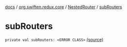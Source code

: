 [docs](../../index.md) / [org.swiften.redux.core](../index.md) / [NestedRouter](index.md) / [subRouters](./sub-routers.md)

# subRouters

`private val subRouters: <ERROR CLASS>` [(source)](https://github.com/protoman92/KotlinRedux/tree/master/common/common-core/src/main/kotlin/org/swiften/redux/core/NestedRouter.kt#L50)